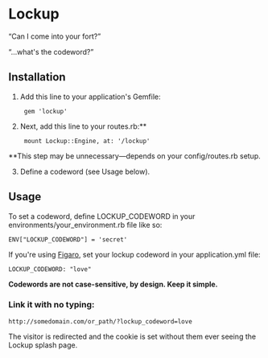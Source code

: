 # Lockup

“Can I come into your fort?”

“…what's the codeword?”

## Installation

1. Add this line to your application's Gemfile:

        gem 'lockup'

2. Next, add this line to your routes.rb:**

        mount Lockup::Engine, at: '/lockup'

  **This step may be unnecessary—depends on your config/routes.rb setup.
        
3. Define a codeword (see Usage below).

## Usage

To set a codeword, define LOCKUP_CODEWORD in your environments/your_environment.rb file like so:

    ENV["LOCKUP_CODEWORD"] = 'secret'

If you're using [Figaro](https://github.com/laserlemon/figaro), set your lockup codeword in your application.yml file:

    LOCKUP_CODEWORD: "love"
    
**Codewords are not case-sensitive, by design. Keep it simple.**

### Link it with no typing:

    http://somedomain.com/or_path/?lockup_codeword=love
    
The visitor is redirected and the cookie is set without them ever seeing the Lockup splash page.
